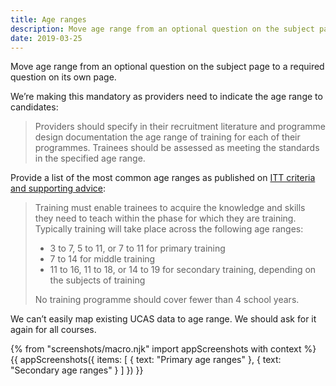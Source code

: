 ```yaml
---
title: Age ranges
description: Move age range from an optional question on the subject page to a required question on its own page.
date: 2019-03-25
---
```


Move age range from an optional question on the subject page to a required question on its own page.

We’re making this mandatory as providers need to indicate the age range to candidates:

> Providers should specify in their recruitment literature and programme design documentation the age range of training for each of their programmes. Trainees should be assessed as meeting the standards in the specified age range.

Provide a list of the most common age ranges as published on [ITT criteria and supporting advice](https://www.gov.uk/government/publications/initial-teacher-training-criteria/initial-teacher-training-itt-criteria-and-supporting-advice#c22-age-ranges):

> Training must enable trainees to acquire the knowledge and skills they need to teach within the phase for which they are training. Typically training will take place across the following age ranges:
>
> * 3 to 7, 5 to 11, or 7 to 11 for primary training
> * 7 to 14 for middle training
> * 11 to 16, 11 to 18, or 14 to 19 for secondary training, depending on the subjects of training
>
> No training programme should cover fewer than 4 school years.

We can’t easily map existing UCAS data to age range. We should ask for it again for all courses.

{% from "screenshots/macro.njk" import appScreenshots with context %}
{{ appScreenshots({
  items: [
    { text: "Primary age ranges" },
    { text: "Secondary age ranges" }
  ]
}) }}
